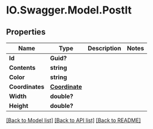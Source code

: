 # IO.Swagger.Model.PostIt
## Properties

Name | Type | Description | Notes
------------ | ------------- | ------------- | -------------
**Id** | **Guid?** |  | 
**Contents** | **string** |  | 
**Color** | **string** |  | 
**Coordinates** | [**Coordinate**](Coordinate.md) |  | 
**Width** | **double?** |  | 
**Height** | **double?** |  | 

[[Back to Model list]](../README.md#documentation-for-models) [[Back to API list]](../README.md#documentation-for-api-endpoints) [[Back to README]](../README.md)

